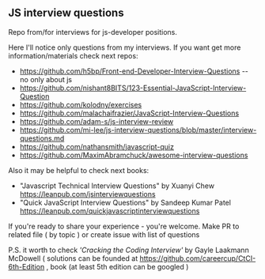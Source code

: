 ## JS interview questions

Repo from/for interviews for js-developer positions.

Here I'll notice only questions from my interviews. If you want get more information/materials check next repos:

 - https://github.com/h5bp/Front-end-Developer-Interview-Questions -- no only about js
 - https://github.com/nishant8BITS/123-Essential-JavaScript-Interview-Question
 - https://github.com/kolodny/exercises
 - https://github.com/malachaifrazier/JavaScript-Interview-Questions
 - https://github.com/adam-s/js-interview-review
 - https://github.com/mi-lee/js-interview-questions/blob/master/interview-questions.md
 - https://github.com/nathansmith/javascript-quiz
 - https://github.com/MaximAbramchuck/awesome-interview-questions
 
Also it may be helpful to check next books:

 - "Javascript Technical Interview Questions" by Xuanyi Chew https://leanpub.com/jsinterviewquestions
 - "Quick JavaScript Interview Questions" by Sandeep Kumar Patel https://leanpub.com/quickjavascriptinterviewquestions

If you're ready to share your experience - you're welcome. Make PR to related file ( by topic ) or create issue with list of questions

P.S. it worth to check *'Cracking the Coding Interview'* by Gayle Laakmann McDowell ( solutions can be founded at https://github.com/careercup/CtCI-6th-Edition , book (at least 5th edition can be googled )
